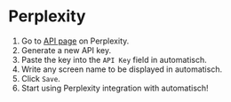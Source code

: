 # Perplexity

1. Go to [API page](https://www.perplexity.ai/settings/api) on Perplexity.
2. Generate a new API key.
3. Paste the key into the `API Key` field in automatisch.
4. Write any screen name to be displayed in automatisch.
5. Click `Save`.
6. Start using Perplexity integration with automatisch!
